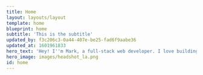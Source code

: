 ```yaml
---
title: Home
layout: layouts/layout
template: home
blueprint: home
subtitle: 'This is the subtitle'
updated_by: f3c206c3-0a44-407e-be25-fad6f9aabe36
updated_at: 1601961833
hero_text: 'Hey! I''m Mark, a full-stack web developer. I love building web apps for businesses. I mainly use PHP and Javascript and enjoy working with Laravel, Vue.js, Tailwind CSS and recently Livewire.'
hero_image: images/headshot_la.png
id: home
---
```

